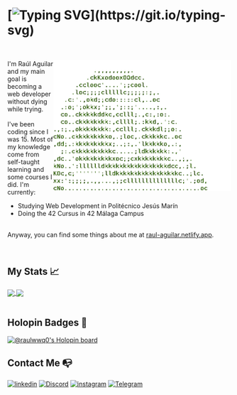 # [![Typing SVG](https://readme-typing-svg.demolab.com?font=Roboto&size=40&duration=3000&pause=1000&color=F7F7F7&vCenter=true&width=435&height=40&lines=Hello+there!)](https://git.io/typing-svg)

<br>
<div>
    <img align="right" src="https://raw.githubusercontent.com/raulwwq0/raulwwq0/main/dancing-parrot-term.gif" width="400px">
  <p>
    I'm Raúl Aguilar and my main goal is becoming a web developer without dying while trying.
    <br><br>
    I've been coding since I was 15. Most of my knowledge come from self-taught learning and some courses I did.
    I'm currently:
    <ul>
      <li>Studying Web Development in Politécnico Jesús Marín</li>
      <li>Doing the 42 Cursus in 42 Málaga Campus</li>
    </ul>
    <br>
    Anyway, you can find some things about me at <a href="https://raul-aguilar.netlify.app/" target="_blank">raul-aguilar.netlify.app</a>.
  </p>
<div>
<br>

## My Stats  &#x1f4c8; 
<a href="#">
  <img align="center" src="https://github-readme-stats-raulwwq0.vercel.app/api/top-langs?username=raulwwq0&exclude_repo=DAW&theme=merko&hide_border=true&layout=compact&card_width=250&hide=java,c&langs_count=6" />
</a>
<a href="#">
  <img align="center" src="https://github-readme-stats-raulwwq0.vercel.app/api?username=raulwwq0&theme=merko&hide_border=true&include_all_commits=false&count_private=true&hide=stars&show_icons=true" />
</a>
<br><br>

## Holopin Badges :beginner:
[![@raulwwq0's Holopin board](https://holopin.io/api/user/board?user=raulwwq0)](https://holopin.io/@raulwwq0)

## Contact Me  :mailbox_with_no_mail: 
<a href='https://www.linkedin.com/in/raulaguilargarcia/' target="_blank"><img alt='linkedin' src='https://img.shields.io/badge/Raúl Aguilar García-100000?style=for-the-badge&logo=linkedin&logoColor=FFFFFF&labelColor=0A66C2&color=0A66C2'/></a>
<a href='https://discordapp.com/users/353964144455843842' target="_blank"><img alt='Discord' src='https://img.shields.io/badge/rau%5Fag21%237817-100000?style=for-the-badge&logo=Discord&logoColor=FFFFFF&labelColor=7289DA&color=7289DA'/></a>
<a href='https://www.instagram.com/raulwwq0/' target="_blank"><img alt='instagram' src='https://img.shields.io/badge/raulwwq0-100000?style=for-the-badge&logo=instagram&logoColor=FFFFFF&labelColor=C13584&color=C13584'/></a>
<a href='https://t.me/rau_ag21' target="_blank"><img alt='Telegram' src='https://img.shields.io/badge/@rau_ag21-100000?style=for-the-badge&logo=Telegram&logoColor=FFFFFF&labelColor=25a3e2&color=25a3e2'/></a>

